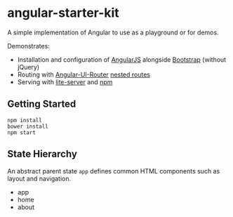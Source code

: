 # angular-starter-kit
A simple implementation of Angular to use as a playground or for demos.

Demonstrates:
- Installation and configuration of [AngularJS](https://github.com/angular/angular) alongside [Bootstrap](http://getbootstrap.com/) (without jQuery)
- Routing with [Angular-UI-Router](https://github.com/angular-ui/ui-router) [nested routes](https://github.com/angular-ui/ui-router/wiki/Nested-States-and-Nested-Views)
- Serving with [lite-server](https://github.com/johnpapa/lite-server) and [npm](https://github.com/npm/npm)

## Getting Started
```
npm install
bower install
npm start
```

## State Hierarchy
An abstract parent state `app` defines common HTML components such as layout and navigation.

- app
 - home
 - about
